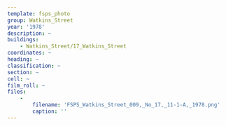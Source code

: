```yaml
---
template: fsps_photo
group: Watkins_Street
year: '1978'
description: ~
buildings:
    - Watkins_Street/17_Watkins_Street
coordinates: ~
heading: ~
classification: ~
section: ~
cell: ~
film_roll: ~
files:
    -
        filename: 'FSPS_Watkins_Street_009,_No_17,_11-1-A,_1978.png'
        caption: ''
---
```

